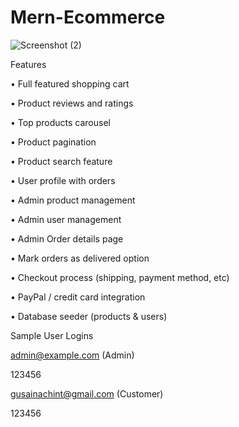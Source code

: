 # Mern-Ecommerce

![Screenshot (2)](https://user-images.githubusercontent.com/87437738/199273405-30b00001-8131-4dc8-88a7-2753ddd5e115.png)

Features

• Full featured shopping cart

• Product reviews and ratings

• Top products carousel

• Product pagination

• Product search feature

• User profile with orders

• Admin product management

• Admin user management

• Admin Order details page

• Mark orders as delivered option

• Checkout process (shipping, payment method, etc)

• PayPal / credit card integration

• Database seeder (products & users)


Sample User Logins

admin@example.com (Admin)

123456

gusainachint@gmail.com (Customer)

123456

